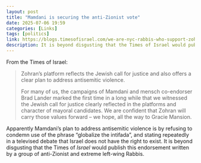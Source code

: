```yaml
---
layout: post
title: "Mamdani is securing the anti-Zionist vote"
date: 2025-07-06 19:59
categories: [Links]
tags: [politics]
link: https://blogs.timesofisrael.com/we-are-nyc-rabbis-who-support-zohran-mamdani-heres-why/
description: It is beyond disgusting that the Times of Israel would publish this endorsement written by a group of anti-Zionist and extreme left-wing Rabbis.
---
```


From the Times of Israel:

>Zohran’s platform reflects the Jewish call for justice and also offers a clear plan to address antisemitic violence.
>
>For many of us, the campaigns of Mamdani and mensch co-endorser Brad Lander marked the first time in a long while that we witnessed the Jewish call for justice clearly reflected in the platforms and character of mayoral candidates. We are confident that Zohran will carry those values forward – we hope, all the way to Gracie Mansion.

Apparently Mamdani’s plan to address antisemitic violence is by refusing to condemn use of the phrase “globalize the intifada”, and stating repeatedly in a televised debate that Israel does not have the right to exist. It is beyond disgusting that the Times of *Israel* would publish this endorsement written by a group of anti-Zionist and extreme left-wing Rabbis.
